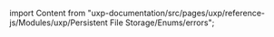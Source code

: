 
import Content from "uxp-documentation/src/pages/uxp/reference-js/Modules/uxp/Persistent File Storage/Enums/errors";

<Content query="product=photoshop"/>
